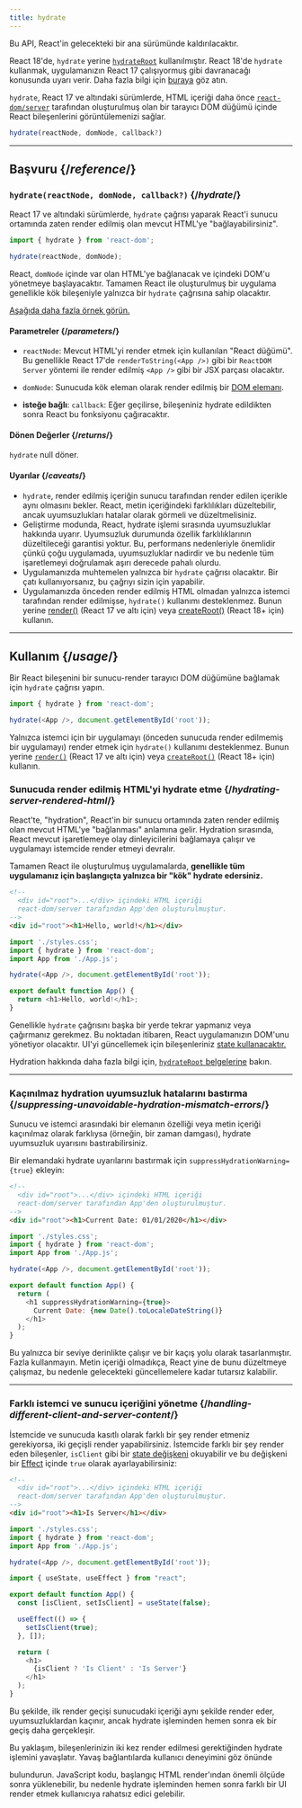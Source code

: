```yaml
---
title: hydrate
---
```


<Deprecated>

Bu API, React'in gelecekteki bir ana sürümünde kaldırılacaktır.

React 18'de, `hydrate` yerine [`hydrateRoot`](/reference/react-dom/client/hydrateRoot) kullanılmıştır. React 18'de `hydrate` kullanmak, uygulamanızın React 17 çalışıyormuş gibi davranacağı konusunda uyarı verir. Daha fazla bilgi için [buraya](/blog/2022/03/08/react-18-upgrade-guide#updates-to-client-rendering-apis) göz atın.

</Deprecated>

<Intro>

`hydrate`, React 17 ve altındaki sürümlerde, HTML içeriği daha önce [`react-dom/server`](/reference/react-dom/server) tarafından oluşturulmuş olan bir tarayıcı DOM düğümü içinde React bileşenlerini görüntülemenizi sağlar.

```js
hydrate(reactNode, domNode, callback?)
```

</Intro>

<InlineToc />

---

## Başvuru {/*reference*/}

### `hydrate(reactNode, domNode, callback?)` {/*hydrate*/}

React 17 ve altındaki sürümlerde, `hydrate` çağrısı yaparak React'i sunucu ortamında zaten render edilmiş olan mevcut HTML'ye "bağlayabilirsiniz".

```js
import { hydrate } from 'react-dom';

hydrate(reactNode, domNode);
```

React, `domNode` içinde var olan HTML'ye bağlanacak ve içindeki DOM'u yönetmeye başlayacaktır. Tamamen React ile oluşturulmuş bir uygulama genellikle kök bileşeniyle yalnızca bir `hydrate` çağrısına sahip olacaktır.

[Aşağıda daha fazla örnek görün.](#usage)

#### Parametreler {/*parameters*/}

* `reactNode`: Mevcut HTML'yi render etmek için kullanılan "React düğümü". Bu genellikle React 17'de `renderToString(<App />)` gibi bir `ReactDOM Server` yöntemi ile render edilmiş `<App />` gibi bir JSX parçası olacaktır.

* `domNode`: Sunucuda kök eleman olarak render edilmiş bir [DOM elemanı](https://developer.mozilla.org/en-US/docs/Web/API/Element).

* **isteğe bağlı**: `callback`: Eğer geçilirse, bileşeniniz hydrate edildikten sonra React bu fonksiyonu çağıracaktır.

#### Dönen Değerler {/*returns*/}

`hydrate` null döner.

#### Uyarılar {/*caveats*/}
* `hydrate`, render edilmiş içeriğin sunucu tarafından render edilen içerikle aynı olmasını bekler. React, metin içeriğindeki farklılıkları düzeltebilir, ancak uyumsuzlukları hatalar olarak görmeli ve düzeltmelisiniz.
* Geliştirme modunda, React, hydrate işlemi sırasında uyumsuzluklar hakkında uyarır. Uyumsuzluk durumunda özellik farklılıklarının düzeltileceği garantisi yoktur. Bu, performans nedenleriyle önemlidir çünkü çoğu uygulamada, uyumsuzluklar nadirdir ve bu nedenle tüm işaretlemeyi doğrulamak aşırı derecede pahalı olurdu.
* Uygulamanızda muhtemelen yalnızca bir `hydrate` çağrısı olacaktır. Bir çatı kullanıyorsanız, bu çağrıyı sizin için yapabilir.
* Uygulamanızda önceden render edilmiş HTML olmadan yalnızca istemci tarafından render edilmişse, `hydrate()` kullanımı desteklenmez. Bunun yerine [render()](/reference/react-dom/render) (React 17 ve altı için) veya [createRoot()](/reference/react-dom/client/createRoot) (React 18+ için) kullanın.

---

## Kullanım {/*usage*/}

Bir <CodeStep step={1}>React bileşenini</CodeStep> bir sunucu-render <CodeStep step={2}>tarayıcı DOM düğümüne</CodeStep> bağlamak için `hydrate` çağrısı yapın.

```js [[1, 3, "<App />"], [2, 3, "document.getElementById('root')"]]
import { hydrate } from 'react-dom';

hydrate(<App />, document.getElementById('root'));
```

Yalnızca istemci için bir uygulamayı (önceden sunucuda render edilmemiş bir uygulamayı) render etmek için `hydrate()` kullanımı desteklenmez. Bunun yerine [`render()`](/reference/react-dom/render) (React 17 ve altı için) veya [`createRoot()`](/reference/react-dom/client/createRoot) (React 18+ için) kullanın.

### Sunucuda render edilmiş HTML'yi hydrate etme {/*hydrating-server-rendered-html*/}

React'te, "hydration", React'in bir sunucu ortamında zaten render edilmiş olan mevcut HTML'ye "bağlanması" anlamına gelir. Hydration sırasında, React mevcut işaretlemeye olay dinleyicilerini bağlamaya çalışır ve uygulamayı istemcide render etmeyi devralır.

Tamamen React ile oluşturulmuş uygulamalarda, **genellikle tüm uygulamanız için başlangıçta yalnızca bir "kök" hydrate edersiniz.**

<Sandpack>

```html public/index.html
<!--
  <div id="root">...</div> içindeki HTML içeriği
  react-dom/server tarafından App'den oluşturulmuştur.
-->
<div id="root"><h1>Hello, world!</h1></div>
```

```js src/index.js active
import './styles.css';
import { hydrate } from 'react-dom';
import App from './App.js';

hydrate(<App />, document.getElementById('root'));
```

```js src/App.js
export default function App() {
  return <h1>Hello, world!</h1>;
}
```

</Sandpack>

Genellikle `hydrate` çağrısını başka bir yerde tekrar yapmanız veya çağırmanız gerekmez. Bu noktadan itibaren, React uygulamanızın DOM'unu yönetiyor olacaktır. UI'yi güncellemek için bileşenleriniz [state kullanacaktır.](/reference/react/useState)

Hydration hakkında daha fazla bilgi için, [`hydrateRoot` belgelerine](/reference/react-dom/client/hydrateRoot) bakın.

---

### Kaçınılmaz hydration uyumsuzluk hatalarını bastırma {/*suppressing-unavoidable-hydration-mismatch-errors*/}

Sunucu ve istemci arasındaki bir elemanın özelliği veya metin içeriği kaçınılmaz olarak farklıysa (örneğin, bir zaman damgası), hydrate uyumsuzluk uyarısını bastırabilirsiniz.

Bir elemandaki hydrate uyarılarını bastırmak için `suppressHydrationWarning={true}` ekleyin:

<Sandpack>

```html public/index.html
<!--
  <div id="root">...</div> içindeki HTML içeriği
  react-dom/server tarafından App'den oluşturulmuştur.
-->
<div id="root"><h1>Current Date: 01/01/2020</h1></div>
```

```js src/index.js
import './styles.css';
import { hydrate } from 'react-dom';
import App from './App.js';

hydrate(<App />, document.getElementById('root'));
```

```js src/App.js active
export default function App() {
  return (
    <h1 suppressHydrationWarning={true}>
      Current Date: {new Date().toLocaleDateString()}
    </h1>
  );
}
```

</Sandpack>

Bu yalnızca bir seviye derinlikte çalışır ve bir kaçış yolu olarak tasarlanmıştır. Fazla kullanmayın. Metin içeriği olmadıkça, React yine de bunu düzeltmeye çalışmaz, bu nedenle gelecekteki güncellemelere kadar tutarsız kalabilir.

---

### Farklı istemci ve sunucu içeriğini yönetme {/*handling-different-client-and-server-content*/}

İstemcide ve sunucuda kasıtlı olarak farklı bir şey render etmeniz gerekiyorsa, iki geçişli render yapabilirsiniz. İstemcide farklı bir şey render eden bileşenler, `isClient` gibi bir [state değişkeni](/reference/react/useState) okuyabilir ve bu değişkeni bir [Effect](/reference/react/useEffect) içinde `true` olarak ayarlayabilirsiniz:

<Sandpack>

```html public/index.html
<!--
  <div id="root">...</div> içindeki HTML içeriği
  react-dom/server tarafından App'den oluşturulmuştur.
-->
<div id="root"><h1>Is Server</h1></div>
```

```js src/index.js
import './styles.css';
import { hydrate } from 'react-dom';
import App from './App.js';

hydrate(<App />, document.getElementById('root'));
```

```js src/App.js active
import { useState, useEffect } from "react";

export default function App() {
  const [isClient, setIsClient] = useState(false);

  useEffect(() => {
    setIsClient(true);
  }, []);

  return (
    <h1>
      {isClient ? 'Is Client' : 'Is Server'}
    </h1>
  );
}
```

</Sandpack>

Bu şekilde, ilk render geçişi sunucudaki içeriği aynı şekilde render eder, uyumsuzluklardan kaçınır, ancak hydrate işleminden hemen sonra ek bir geçiş daha gerçekleşir.

<Pitfall>

Bu yaklaşım, bileşenlerinizin iki kez render edilmesi gerektiğinden hydrate işlemini yavaşlatır. Yavaş bağlantılarda kullanıcı deneyimini göz önünde

 bulundurun. JavaScript kodu, başlangıç HTML render'ından önemli ölçüde sonra yüklenebilir, bu nedenle hydrate işleminden hemen sonra farklı bir UI render etmek kullanıcıya rahatsız edici gelebilir.

</Pitfall>
